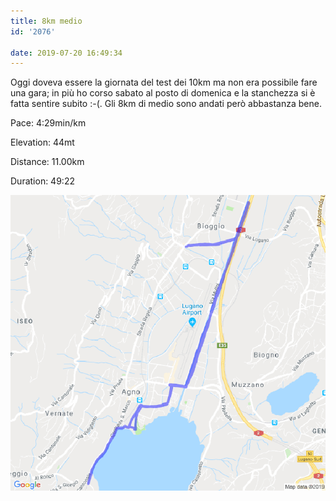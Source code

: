 ```yaml
---
title: 8km medio
id: '2076'

date: 2019-07-20 16:49:34
---
```


Oggi doveva essere la giornata del test dei 10km ma non era possibile fare una gara; in più ho corso sabato al posto di domenica e la stanchezza si è fatta sentire subito :-(. Gli 8km di medio sono andati però abbastanza bene.

Pace: 4:29min/km

Elevation: 44mt

Distance: 11.00km

Duration: 49:22

![image](/images/2021/08/20190720-activity-map.png)
